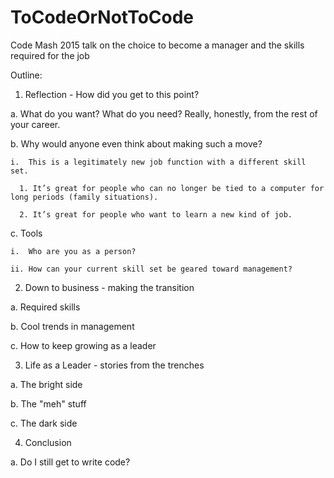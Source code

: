 ToCodeOrNotToCode
=================

Code Mash 2015 talk on the choice to become a manager and the skills required for the job


Outline:

1.	Reflection - How did you get to this point?

  a.	What do you want?  What do you need?  Really, honestly, from the rest of your career.

  b.	Why would anyone even think about making such a move?

    i.	This is a legitimately new job function with a different skill set. 
    
      1. It’s great for people who can no longer be tied to a computer for long periods (family situations).
      
      2. It’s great for people who want to learn a new kind of job.
  
  c.	Tools 

    i.	Who are you as a person?

    ii.	How can your current skill set be geared toward management?

2.	Down to business - making the transition

  a.	Required skills 

  b.	Cool trends in management

  c.	How to keep growing as a leader

3.	Life as a Leader - stories from the trenches

  a.  The bright side

  b.	The "meh" stuff

  c.	The dark side

4.	Conclusion

  a.	Do I still get to write code?
